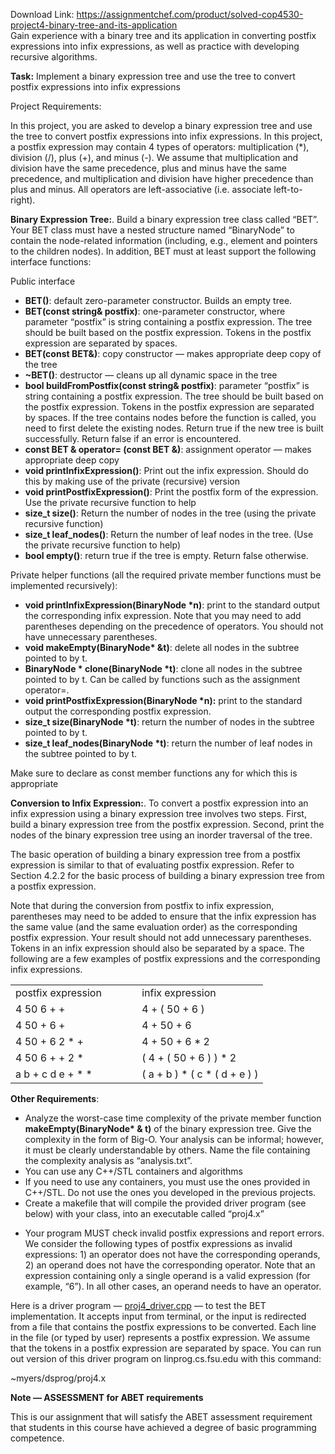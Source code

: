 Download Link: https://assignmentchef.com/product/solved-cop4530-project4-binary-tree-and-its-application
<br>
Gain experience with a binary tree and its application in converting postfix expressions into infix expressions, as well as practice with developing recursive algorithms.

<strong>Task:</strong> Implement a binary expression tree and use the tree to convert postfix expressions into infix expressions

Project Requirements:

In this project, you are asked to develop a binary expression tree and use the tree to convert postfix expressions into infix expressions. In this project, a postfix expression may contain 4 types of operators: multiplication (*), division (/), plus (+), and minus (-). We assume that multiplication and division have the same precedence, plus and minus have the same precedence, and multiplication and division have higher precedence than plus and minus. All operators are left-associative (i.e. associate left-to-right).

<strong>Binary Expression Tree:</strong>. Build a binary expression tree class called “BET”. Your BET class must have a nested structure named “BinaryNode” to contain the node-related information (including, e.g., element and pointers to the children nodes). In addition, BET must at least support the following interface functions:

Public interface

<ul>

 <li><strong>BET()</strong>: default zero-parameter constructor. Builds an empty tree.</li>

 <li><strong>BET(const string&amp; postfix)</strong>: one-parameter constructor, where parameter “postfix” is string containing a postfix expression. The tree should be built based on the postfix expression. Tokens in the postfix expression are separated by spaces.</li>

 <li><strong>BET(const BET&amp;)</strong>: copy constructor — makes appropriate deep copy of the tree</li>

 <li><strong>~BET()</strong>: destructor — cleans up all dynamic space in the tree</li>

 <li><strong>bool buildFromPostfix(const string&amp; postfix)</strong>: parameter “postfix” is string containing a postfix expression. The tree should be built based on the postfix expression. Tokens in the postfix expression are separated by spaces. If the tree contains nodes before the function is called, you need to first delete the existing nodes. Return true if the new tree is built successfully. Return false if an error is encountered.</li>

 <li><strong>const BET &amp; operator= (const BET &amp;)</strong>: assignment operator — makes appropriate deep copy</li>

 <li><strong>void printInfixExpression()</strong>: Print out the infix expression. Should do this by making use of the private (recursive) version</li>

 <li><strong>void printPostfixExpression()</strong>: Print the postfix form of the expression. Use the private recursive function to help</li>

 <li><strong>size_t size()</strong>: Return the number of nodes in the tree (using the private recursive function)</li>

 <li><strong>size_t leaf_nodes()</strong>: Return the number of leaf nodes in the tree. (Use the private recursive function to help)</li>

 <li><strong>bool empty()</strong>: return true if the tree is empty. Return false otherwise.</li>

</ul>

Private helper functions (all the required private member functions must be implemented recursively):

<ul>

 <li><strong>void printInfixExpression(BinaryNode *n)</strong>: print to the standard output the corresponding infix expression. Note that you may need to add parentheses depending on the precedence of operators. You should not have unnecessary parentheses.</li>

 <li><strong>void makeEmpty(BinaryNode* &amp;t)</strong>: delete all nodes in the subtree pointed to by t.</li>

 <li><strong>BinaryNode * clone(BinaryNode *t)</strong>: clone all nodes in the subtree pointed to by t. Can be called by functions such as the assignment operator=.</li>

 <li><strong>void printPostfixExpression(BinaryNode *n):</strong> print to the standard output the corresponding postfix expression.</li>

 <li><strong>size_t size(BinaryNode *t)</strong>: return the number of nodes in the subtree pointed to by t.</li>

 <li><strong>size_t leaf_nodes(BinaryNode *t)</strong>: return the number of leaf nodes in the subtree pointed to by t.</li>

</ul>

Make sure to declare as const member functions any for which this is appropriate

<strong>Conversion to Infix Expression:</strong>. To convert a postfix expression into an infix expression using a binary expression tree involves two steps. First, build a binary expression tree from the postfix expression. Second, print the nodes of the binary expression tree using an inorder traversal of the tree.

The basic operation of building a binary expression tree from a postfix expression is similar to that of evaluating postfix expression. Refer to Section 4.2.2 for the basic process of building a binary expression tree from a postfix expression.

Note that during the conversion from postfix to infix expression, parentheses may need to be added to ensure that the infix expression has the same value (and the same evaluation order) as the corresponding postfix expression. Your result should not add unnecessary parentheses. Tokens in an infix expression should also be separated by a space. The following are a few examples of postfix expressions and the corresponding infix expressions.

<table width="100%">

 <tbody>

  <tr>

   <td width="50%">postfix expression</td>

   <td width="50%">infix expression</td>

  </tr>

  <tr>

   <td width="50%">4 50 6 + +</td>

   <td width="50%">4 + ( 50 + 6 )</td>

  </tr>

  <tr>

   <td width="50%">4 50 + 6 +</td>

   <td width="50%">4 + 50 + 6</td>

  </tr>

  <tr>

   <td width="50%">4 50 + 6 2 * +</td>

   <td width="50%">4 + 50 + 6 * 2</td>

  </tr>

  <tr>

   <td width="50%">4 50 6 + + 2 *</td>

   <td width="50%">( 4 + ( 50 + 6 ) ) * 2</td>

  </tr>

  <tr>

   <td width="50%">a b + c d e + * *</td>

   <td width="50%">( a + b ) * ( c * ( d + e ) )</td>

  </tr>

 </tbody>

</table>




<strong>Other Requirements</strong>:

<ul>

 <li>Analyze the worst-case time complexity of the private member function <strong>makeEmpty(BinaryNode* &amp; t)</strong> of the binary expression tree. Give the complexity in the form of Big-O. Your analysis can be informal; however, it must be clearly understandable by others. Name the file containing the complexity analysis as “analysis.txt”.</li>

 <li>You can use any C++/STL containers and algorithms</li>

 <li>If you need to use any containers, you must use the ones provided in C++/STL. Do not use the ones you developed in the previous projects.</li>

 <li>Create a makefile that will compile the provided driver program (see below) with your class, into an executable called “proj4.x”</li>

</ul>

<ul>

 <li>Your program MUST check invalid postfix expressions and report errors. We consider the following types of postfix expressions as invalid expressions: 1) an operator does not have the corresponding operands, 2) an operand does not have the corresponding operator. Note that an expression containing only a single operand is a valid expression (for example, “6”). In all other cases, an operand needs to have an operator.</li>

</ul>

Here is a driver program — <a href="https://www.cs.fsu.edu/~myers/cop4530/hw/hw4files/proj4_driver.cpp">proj4_driver.cpp</a> — to test the BET implementation. It accepts input from terminal, or the input is redirected from a file that contains the postfix expressions to be converted. Each line in the file (or typed by user) represents a postfix expression. We assume that the tokens in a postfix expression are separated by space. You can run out version of this driver program on linprog.cs.fsu.edu with this command:

~myers/dsprog/proj4.x

<strong>Note — ASSESSMENT for ABET requirements</strong>

This is our assignment that will satisfy the ABET assessment requirement that students in this course have achieved a degree of basic programming competence.